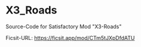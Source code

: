 # X3_Roads
 Source-Code for Satisfactory Mod "X3-Roads"

Ficsit-URL: https://ficsit.app/mod/CTm5tJXpDfdATU
